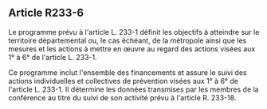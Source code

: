 ## Article R233-6

Le programme prévu à l'article L. 233-1 définit les objectifs à atteindre sur le territoire départemental ou,
le cas échéant, de la métropole ainsi que les mesures et les actions à mettre en œuvre au regard des actions
visées aux 1° à 6° de l'article L. 233-1.

Ce programme inclut l'ensemble des financements et assure le suivi des actions individuelles et collectives
de prévention visées aux 1° à 6° de l'article L. 233-1. Il détermine les données transmises par les membres de
la conférence au titre du suivi de son activité prévu à l'article R. 233-18.

